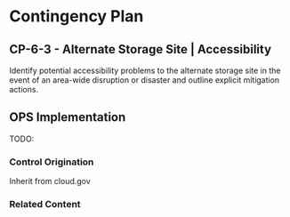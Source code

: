 # Contingency Plan
## CP-6-3 - Alternate Storage Site | Accessibility

Identify potential accessibility problems to the alternate storage site in the event of an area-wide disruption or disaster and outline explicit mitigation actions.

## OPS Implementation

TODO:

### Control Origination

Inherit from cloud.gov

### Related Content
